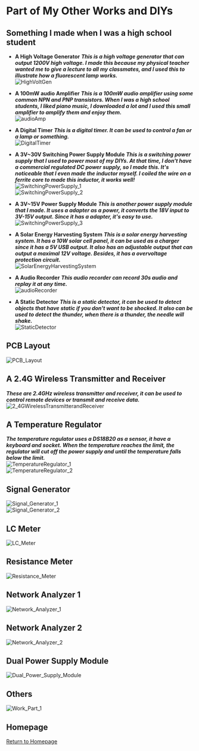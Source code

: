 # Part of My Other Works and DIYs   

## Something I made when I was a high school student

+ **A High Voltage Generator**
***This is a high voltage generator that can output 1200V high voltage. I made this because my physical teacher wanted me to give a lecture to all my classmates, and I used this to illustrate how a fluorescent lamp works.***   
![HighVoltGen](img/HighVoltGen.jpg)   

+ **A 100mW audio Amplifier**
***This is a 100mW audio amplifier using some common NPN and PNP transistors. When I was a high school students, I liked piano music, I downloaded a lot and I used this small amplifier to amplify them and enjoy them.***   
![audioAmp](img/audioAmp.jpg)   

+ **A Digital Timer**
***This is a digital timer. It can be used to control a fan or a lamp or something.***   
![DigitalTimer](img/DigitalTimer.jpg)   

+ **A 3V~30V Switching Power Supply Module**
***This is a switching power supply that I used to power most of my DIYs. At that time, I don't have a commercial regulated DC power supply, so I made this. It's noticeable that I even made the inductor myself. I coiled the wire on a ferrite core to made this inductor, it works well!***   
![SwitchingPowerSupply_1](img/SwitchingPowerSupply_1.jpg)   
![SwitchingPowerSupply_2](img/SwitchingPowerSupply_2.jpg)   

+ **A 3V~15V Power Supply Module**
***This is another power supply module that I made. It uses a adapter as a power, it converts the 18V input to 3V-15V output. Since it has a adapter, it's easy to use.***   
![SwitchingPowerSupply_3](img/SwitchingPowerSupply_3.jpg)   

+ **A Solar Energy Harvesting System**
***This is a solar energy harvesting system. It has a 10W solar cell panel, it can be used as a charger since it has a 5V USB output. It also has an adjustable output that can output a maximal 12V voltage. Besides, it has a overvoltage protection circuit.***   
![SolarEnergyHarvestingSystem](img/SolarEnergyHarvestingSystem.jpg)   

+ **A Audio Recorder**
***This audio recorder can record 30s audio and replay it at any time.***   
![audioRecorder](img/audioRecorder.jpg)   

+ **A Static Detector**
***This is a static detector, it can be used to detect objects that have static if you don't want to be shocked. It also can be used to detect the thunder, when there is a thunder, the needle will shake.***   
![StaticDetector](img/StaticDetector.jpg)   



## PCB Layout    
![PCB_Layout](img/PCBs.jpg)   

## A 2.4G Wireless Transmitter and Receiver
***These are 2.4GHz wireless transmitter and receiver, it can be used to control remote devices or transmit and receive data.***
![2_4GWirelessTransmitterandReceiver](img/2_4GWirelessTransmitterandReceiver.jpg)   

## A Temperature Regulator
***The temperature regulator uses a DS18B20 as a sensor, it have a keyboard and socket. When the temperature reaches the limit, the regulator will cut off the power supply and until the temperature falls below the limit.***   
![TemperatureRegulator_1](img/TemperatureRegulator_1.jpg)  
![TemperatureRegulator_2](img/TemperatureRegulator_2.jpg)  

## Signal Generator   
![Signal_Generator_1](img/signal_generator_1.jpg)  
![Signal_Generator_2](img/signal_generator_2.jpg)  

## LC Meter   
![LC_Meter](img/LC_Meter.jpg)     

## Resistance Meter  
![Resistance_Meter](img/Resistance_Meter.jpg)     

## Network Analyzer 1  
![Network_Analyzer_1](img/Network_Analyzer_1.jpg)    

## Network Analyzer 2  
![Network_Analyzer_2](img/Network_Analyzer_2.jpg)   

## Dual Power Supply Module   
![Dual_Power_Supply_Module](img/Dual_Power_Supply_Module.jpg)     

## Others   
![Work_Part_1](img/work_part1.jpg)  

## Homepage
[Return to Homepage](https://yannanzhang512.github.io/YannanZhang/)
